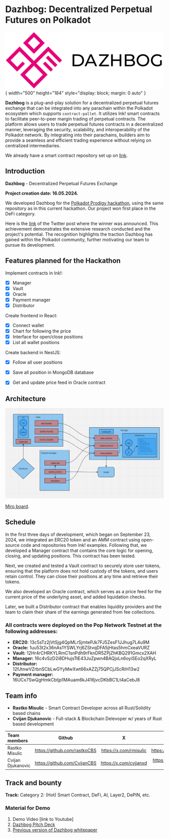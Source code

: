 # Dazhbog: Decentralized Perpetual Futures on Polkadot

![](doc/images/dazhbog-logo.png){ width="500" height="184" style="display: block; margin: 0 auto" }

**Dazhbog** is a plug-and-play solution for a decentralized perpetual futures exchange that can be integrated into any parachain within the Polkadot ecosystem which supports ```contract-pallet```. It utilizes Ink! smart contracts to facilitate peer-to-peer margin trading of perpetual contracts. The platform  allows users to trade perpetual futures contracts in a decentralized manner, leveraging  the security, scalability, and interoperability of the Polkadot network. By integrating into  their parachains, builders aim to provide a seamless and efficient trading experience  without relying on centralized intermediaries. 

We already have a smart contract repository set up on [link](https://github.com/Ceres-Blockchain-Solutions/dazhbog-contracts/tree/polkadot-hackathon-2024).

## Introduction

**Dazhbog** - Decentralized Perpetual Futures Exchange

**Project creation date: 16.05.2024.**

We developed Dazhbog for the [Polkadot Prodigy hackathon](https://www.polkadotprodigy.com/), using the same repository as in this current hackathon. Our project won first place in the DeFi category.

Here is the [link](https://x.com/PolkadotProdigy/status/1800506214658494794) of the Twitter post where the winner was announced. This achievement demonstrates the extensive research conducted and the project's potential. The recognition highlights the traction Dazhbog has gained within the Polkadot community, further motivating our team to pursue its development.


## Features planned for the Hackathon

Implement contracts in Ink!:
- [x] Manager
- [x] Vault
- [x] Oracle
- [x] Payment manager
- [x] Distributor

Create frontend in React:
- [x] Connect wallet
- [x] Chart for following the price
- [x] Interface for open/close positions
- [x] List all wallet positions

Create backend in NestJS:
- [x] Follow all user positions
- [x] Save all position in MongoDB database
- [x] Get and update price feed in Oracle contract


## Architecture

![title](doc/images/architectureOverview.png)

[Miro board](https://miro.com/welcomeonboard/MnFxVEpES3RFVFZkeHliUkM5eVBFNVVUdXExVzJsbXhncEE3YU1kMUlqZGdPT09nNjVvT2dPR25Hdnh3bWRPd3wzNDU4NzY0NjAwODM1MTIzNDA5fDI=?share_link_id=236558705108).

## Schedule

In the first three days of development, which began on September 23, 2024, we integrated an ERC20 token and an AMM contract using open-source code and repositories from Ink! examples. Following that, we developed a Manager contract that contains the core logic for opening, closing, and updating positions. This contract has been tested.

Next, we created and tested a Vault contract to securely store user tokens, ensuring that the platform does not hold custody of the tokens, and users retain control. They can close their positions at any time and retrieve their tokens. 

We also developed an Oracle contract, which serves as a price feed for the current price of the underlying asset, and added liquidation checks.

Later, we built a Distributor contract that enables liquidity providers and the team to claim their share of the earnings generated from fee collections.

### All contracts were deployed on the Pop Network Testnet at the following addresses:

- **ERC20**: 13c5sTz2jVtSjg4QpMLrSjmtePJk7FJ5ZesF1JJhug7L4u9M
- **Oracle:** 1uu53t2x36nAs1YSWLYrj6ZStvqDFA5jHtas5hmCxeaVURZ
- **Vault:** 12Hr4rCHRKYLRmC1snPdh9rFknDR5ZPjZhKBQ291Gmcx2XAH
- **Manager:** 16c4vSzD2i8DHujsTtE43JuZpwn4BAQjxLn6oyiSEo2qXRyL
- **Distributor:** 12fJtnwVZrbnSCbLwGYyMwXwt66xAZZj75QPCjJScRiH13w2
- **Payment manager:** 16UCx7SwQgHmkCbtjp1MAuam6kJ416jvcDKbBC1Lt4aCebJ8

## Team info

- **Rastko Misulic** - Smart Contract Developer across all Rust/Solidity based chains
- **Cvijan Djukanovic** - Full-stack & Blockchain Delevoper w/ years of Rust based development 

| Team members              | Github | X | Linkedin |
| :----------- | :------: | :----: | :---:|
| Rastko Misulic        |   https://github.com/rastkoCBS   | https://x.com/rmisulic | https://linkedin.com/in/rmisulic/ |
| Cvijan Djukanovic     |   https://github.com/CvijanCBS   | https://x.com/cvijanxd | https://linkedin.com/in/cvijan-djukanovic/ |

## Track and bounty
**Track:** Category 2: (Hot) Smart Contract, DeFi, AI, Layer2, DePIN, etc.
### Material for Demo
1. Demo Video [link to Youtube]
2. [Dazhbog Pitch Deck](https://drive.google.com/file/d/1wT30sNVUs4WRH6014FOMT3DW1r9QtKuq/view)
3. [Previous version of Dazhbog whitepaper](https://drive.google.com/file/d/1yrAES0Kq5Lq4pcoIiv29Sg0GWI4pvDj_/view)
